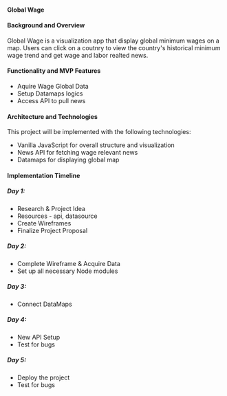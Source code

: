 #### Global Wage 

#### Background and Overview
Global Wage is a visualization app that display global minimum wages on a map. Users can click on a coutnry to view the country's historical minimum wage trend and get wage and labor realted news. 


#### Functionality and MVP Features
* Aquire Wage Global Data 
* Setup Datamaps logics 
* Access API to pull news

#### Architecture and Technologies 

This project will be implemented with the following technologies: 
* Vanilla JavaScript for overall structure and visualization 
* News API for fetching wage relevant news
* Datamaps for displaying global map

#### Implementation Timeline

##### Day 1:
* Research & Project Idea
* Resources - api, datasource
* Create Wireframes
* Finalize Project Proposal 
##### Day 2: 
* Complete Wireframe & Acquire Data 
* Set up all necessary Node modules
##### Day 3: 
* Connect DataMaps
##### Day 4: 
* New API Setup
* Test for bugs
##### Day 5: 
* Deploy the project
* Test for bugs

